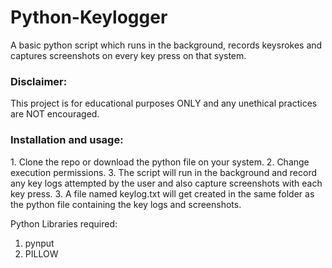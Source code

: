 # Python-Keylogger

A basic python script which runs in the background, records keysrokes and captures screenshots on every key press on that system.

<h3>Disclaimer:</h3> This project is for educational purposes ONLY and any unethical practices are NOT encouraged.

<h3>Installation and usage:</h3>
1. Clone the repo or download the python file on your system.
2. Change execution permissions.
3. The script will run in the background and record any key logs attempted by the user and also capture screenshots with each key press.
3. A file named keylog.txt will get created in the same folder as the python file containing the key logs and screenshots.

Python Libraries required: 
1. pynput
2. PILLOW
